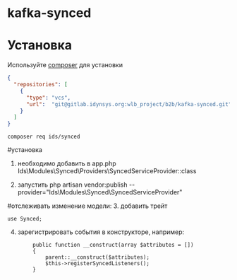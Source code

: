 # kafka-synced

# Установка
Используйте [composer](https://getcomposer.org/) для установки


```json
{
  "repositories": [
    {
      "type": "vcs",
      "url":  "git@gitlab.idynsys.org:wlb_project/b2b/kafka-synced.git"
    }
  ]
}
```
```
composer req ids/synced
```

#установка
1. необходимо добавить в app.php
   Ids\Modules\Synced\Providers\SyncedServiceProvider::class

2. запустить
   php artisan vendor:publish --provider="Ids\Modules\Synced\SyncedServiceProvider"


#отслеживать изменение модели:
3. добавить трейт
```
use Synced;
```

4. зарегистрировать события в конструкторе, например:
```
        public function __construct(array $attributes = [])
        {
            parent::__construct($attributes);
            $this->registerSyncedListeners();
        }
```
